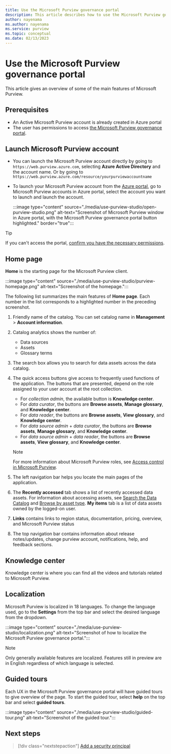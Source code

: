```yaml
---
title: Use the Microsoft Purview governance portal
description: This article describes how to use the Microsoft Purview governance portal. 
author: nayenama
ms.author: nayenama
ms.service: purview
ms.topic: conceptual
ms.date: 02/13/2023
---
```


# Use the Microsoft Purview governance portal

This article gives an overview of some of the main features of Microsoft Purview.

## Prerequisites

* An Active Microsoft Purview account is already created in Azure portal
* The user has permissions to access [the Microsoft Purview governance portal](https://web.purview.azure.com/resource/).

## Launch Microsoft Purview account

* You can launch the Microsoft Purview account directly by going to `https://web.purview.azure.com`, selecting **Azure Active Directory** and the account name. Or by going to `https://web.purview.azure.com/resource/yourpurviewaccountname`

* To launch your Microsoft Purview account from the [Azure portal](https://portal.azure.com), go to Microsoft Purview accounts in Azure portal, select the account you want to launch and launch the account.

  :::image type="content" source="./media/use-purview-studio/open-purview-studio.png" alt-text="Screenshot of Microsoft Purview window in Azure portal, with the Microsoft Purview governance portal button highlighted." border="true":::

>[!TIP]
>If you can't access the portal, [confirm you have the necessary permissions](catalog-permissions.md#permissions-to-access-the-microsoft-purview-governance-portal).

## Home page

**Home** is the starting page for the Microsoft Purview client.

:::image type="content" source="./media/use-purview-studio/purview-homepage.png" alt-text="Screenshot of the homepage.":::

The following list summarizes the main features of **Home page**. Each number in the list corresponds to a highlighted number in the preceding screenshot.

1. Friendly name of the catalog. You can set catalog name in **Management** > **Account information**.

2. Catalog analytics shows the number of:

   * Data sources
   * Assets
   * Glossary terms

3. The search box allows you to search for data assets across the data catalog.

4. The quick access buttons give access to frequently used functions of the application. The buttons that are presented, depend on the role assigned to your user account at the root collection.

   * For *collection admin*, the available button is **Knowledge center**.
   * For *data curator*, the buttons are **Browse assets**, **Manage glossary**, and **Knowledge center**.
   * For *data reader*, the buttons are **Browse assets**, **View glossary**, and **Knowledge center**.
   * For *data source admin* + *data curator*, the buttons are **Browse assets**, **Manage glossary**, and **Knowledge center**.
   * For *data source admin* + *data reader*, the buttons are **Browse assets**, **View glossary**, and **Knowledge center**.
  
   > [!NOTE]
   > For more information about Microsoft Purview roles, see [Access control in Microsoft Purview](catalog-permissions.md).

5. The left navigation bar helps you locate the main pages of the application.   
6. The **Recently accessed** tab shows a list of recently accessed data assets. For information about accessing assets, see [Search the Data Catalog](how-to-search-catalog.md) and [Browse by asset type](how-to-browse-catalog.md).  **My items** tab is a list of data assets owned by the logged-on user.
7. **Links** contains links to region status, documentation, pricing, overview, and Microsoft Purview status
8. The top navigation bar contains information about release notes/updates, change purview account, notifications, help, and feedback sections.

## Knowledge center

Knowledge center is where you can find all the videos and tutorials related to Microsoft Purview.

## Localization

Microsoft Purview is localized in 18 languages. To change the language used, go to the **Settings** from the top bar and select the desired language from the dropdown.

:::image type="content" source="./media/use-purview-studio/localization.png" alt-text="Screenshot of how to localize the Microsoft Purview governance portal.":::

> [!NOTE]
> Only generally available features are localized. Features still in preview are in English regardless of which language is selected.


## Guided tours

Each UX in the Microsoft Purview governance portal will have guided tours to give overview of the page. To start the guided tour, select **help** on the top bar and select **guided tours**.

:::image type="content" source="./media/use-purview-studio/guided-tour.png" alt-text="Screenshot of the guided tour.":::

## Next steps

> [!div class="nextstepaction"]
> [Add a security principal](tutorial-scan-data.md)
